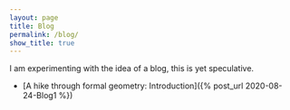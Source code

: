 ```yaml
---
layout: page
title: Blog
permalink: /blog/
show_title: true
---
```




I am experimenting with the idea of a blog, this is yet speculative.

- [A hike through formal geometry: Introduction]({% post_url 2020-08-24-Blog1 %})


